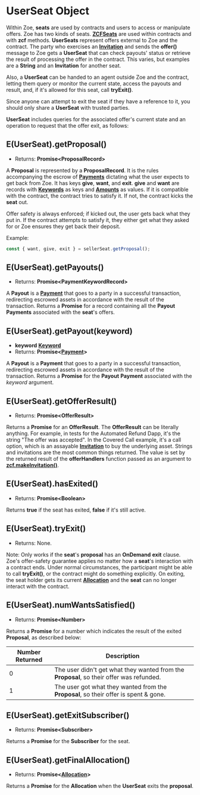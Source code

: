 # UserSeat Object

Within Zoe, **seats** are used by contracts and users to access or manipulate offers.
Zoe has two kinds of seats. **[ZCFSeats](./zcfseat.md)**
are used within contracts and with **zcf** methods. **UserSeats** represent offers external to
Zoe and the contract. The party who exercises an **[Invitation](./zoe-data-types.md#invitation)** and sends the **offer()** message
to Zoe gets a **UserSeat** that can check payouts' status or retrieve the result of
processing the offer in the contract. This varies, but examples
are a **String** and an **Invitation** for another seat.

Also, a **UserSeat** can be handed to an agent outside Zoe and the contract, letting
them query or monitor the current state, access the payouts and result,
and, if it's allowed for this seat, call **tryExit()**.

Since anyone can attempt to exit the seat if they have a reference to it,
you should only share a **UserSeat** with trusted parties.

**UserSeat** includes queries for the associated offer's current state
and an operation to request that the offer exit, as follows:

## E(UserSeat).getProposal()
  - Returns: **Promise&lt;ProposalRecord>**

A **Proposal** is represented by a **ProposalRecord**. It is the rules
accompanying the escrow of **[Payments](/reference/ertp-api/payment.md)** dictating what the user expects
to get back from Zoe. It has keys **give**, **want**, and
**exit**. **give** and **want** are records with **[Keywords](./zoe-data-types.md#keyword)** as keys and
**[Amounts](/reference/ertp-api/ertp-data-types.md#amount)** as values. If it is compatible with the contract, the
contract tries to satisfy it. If not, the contract kicks the **seat** out.

Offer safety is always enforced; if kicked out, the user gets back
what they put in. If the contract attempts to satisfy it, they either
get what they asked for or Zoe ensures they get back their deposit.

Example:

```js
const { want, give, exit } = sellerSeat.getProposal();
```

## E(UserSeat).getPayouts()
  - Returns: **Promise&lt;PaymentKeywordRecord>**

A **Payout** is a **[Payment](/reference/ertp-api/payment.md)** that goes to a party in a successful transaction, redirecting
escrowed assets in accordance with the result of the transaction. Returns a **Promise** for a record
containing all the **Payout** **Payments** associated with the **seat**'s offers.


## E(UserSeat).getPayout(keyword)
- **keyword** **[Keyword](./zoe-data-types.md#keyword)**
- Returns: **Promise&lt;[Payment](/reference/ertp-api/payment.md)>**

A **Payout** is a **Payment** that goes to a party in a successful transaction, redirecting
escrowed assets in accordance with the result of the transaction. Returns a **Promise** for the **Payout**
**Payment** associated with the *keyword* argument.

## E(UserSeat).getOfferResult()
  - Returns: **Promise&lt;OfferResult>**

Returns a **Promise** for an **OfferResult**. The **OfferResult** can be literally anything. 
For example, in tests
for the Automated Refund Dapp, it's the string "The offer was accepted". In
the Covered Call example, it's a call option, which is an assayable **[Invitation](./zoe-data-types.md#invitation)**
to buy the underlying asset. Strings and invitations are the most common things returned.
The value is set by the returned result of the **offerHandlers** function passed
as an argument to **[zcf.makeInvitation()](./zoe-contract-facet.md#zcf-makeinvitation-offerhandler-description-customproperties-proposalshape)**.

## E(UserSeat).hasExited()
  - Returns: **Promise&lt;Boolean>**

Returns **true** if the seat has exited, **false** if it's still active.

## E(UserSeat).tryExit()
  - Returns: None.

Note: Only works if the **seat**'s **proposal** has an **OnDemand** **exit** clause.
Zoe's offer-safety guarantee applies no matter how a **seat**'s interaction with
a contract ends. Under normal
circumstances, the participant might be able to call **tryExit()**, or the
contract might do something explicitly. On exiting, the seat holder
gets its current **[Allocation](./zoe-data-types.md#allocation)** and the **seat** can no longer interact with the contract.


## E(UserSeat).numWantsSatisfied()
- Returns: **Promise&lt;Number>**

Returns a **Promise** for a number which indicates the result of the exited **Proposal**, as described below:

| Number Returned | Description |
| --- | --- |
| 0 | The user didn't get what they wanted from the **Proposal**, so their offer was refunded. |
| 1 | The user got what they wanted from the **Proposal**, so their offer is spent & gone. |


## E(UserSeat).getExitSubscriber()
- Returns: **Promise&lt;Subscriber>**

Returns a **Promise** for the **Subscriber** for the seat.


## E(UserSeat).getFinalAllocation()
- Returns: **Promise&lt;[Allocation](./zoe-data-types.md#allocation)>**

Returns a **Promise** for the **Allocation** when the **UserSeat** exits the **proposal**.


